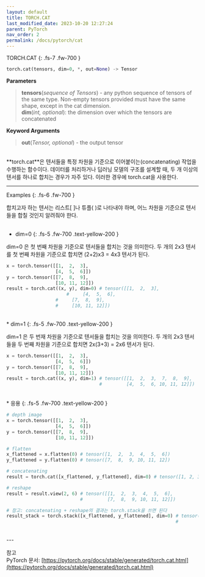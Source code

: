 ```yaml
---
layout: default
title: TORCH.CAT
last_modified_date: 2023-10-20 12:27:24
parent: PyTorch
nav_order: 2
permalink: /docs/pytorch/cat
---
```


TORCH.CAT
{: .fs-7 .fw-700 }

```python
torch.cat(tensors, dim=0, *, out=None) -> Tensor
```

**Parameters**  
> **tensors**(_sequence of Tensors_) - any python sequence of tensors of the same type. Non-empty tensors provided must have the same shape, except in the cat dimension.    
> **dim**(_int, optional_): the dimension over which the tensors are concatenated   

**Keyword Arguments**
> **out**(_Tensor, optional_) - the output tensor   

<br/>
**torch.cat**은 텐서들을 특정 차원을 기준으로 이어붙이는(concatenating) 작업을 수행하는 함수이다. 데이터를 처리하거나 딥러닝 모델의 구조를 설계할 때, 두 개 이상의 텐서를 하나로 합치는 경우가 자주 있다. 이러한 경우에 torch.cat을 사용한다.
<br/>

---
 

Examples
{: .fs-6 .fw-700 }

합치고자 하는 텐서는 리스트[ ]나 튜플( )로 나타내야 하며, 어느 차원을 기준으로 텐서들을 합칠 것인지 알려줘야 한다.   
<br/>
* dim=0
{: .fs-5 .fw-700 .text-yellow-200 }

dim=0 은 첫 번째 차원을 기준으로 텐서들을 합치는 것을 의미한다. 두 개의 2x3 텐서를 첫 번째 차원을 기준으로 합치면 (2+2)x3 = 4x3 텐서가 된다.

```python
x = torch.tensor([[1,  2,  3], 
                  [4,  5,  6]])
y = torch.tensor([[7,  8,  9],
                  [10, 11, 12]])
result = torch.cat((x, y), dim=0) # tensor([[1,  2,  3], 
			          #	    [4,  5,  6],
				  #	    [7,  8,  9],
				  #	    [10, 11, 12]])
```

<br/>
* dim=1
{: .fs-5 .fw-700 .text-yellow-200 }

dim=1 은 두 번재 차원을 기준으로 텐서들을 합치는 것을 의미한다. 두 개의 2x3 텐서들을 두 번째 차원을 기준으로 합치면 2x(3+3) = 2x6 텐서가 된다.

```python
x = torch.tensor([[1,  2,  3], 
                  [4,  5,  6]])
y = torch.tensor([[7,  8,  9],
                  [10, 11, 12]])
result = torch.cat((x, y), dim=1) # tensor([[1,  2,  3,  7,  8,  9],
                                  #         [4,  5,  6, 10, 11, 12]])
```

<br/>
* 응용
{: .fs-5 .fw-700 .text-yellow-200 }

```python
# depth image
x = torch.tensor([[1,  2,  3],
                  [4,  5,  6]])
y = torch.tensor([[7,  8,  9],
                  [10, 11, 12]])

# flatten
x_flattened = x.flatten(0) # tensor([1,  2,  3,  4,  5,  6])
y_flattened = y.flatten(0) # tensor([7,  8,  9, 10, 11, 12])

# concatenating
result = torch.cat([x_flattened, y_flattened], dim=0) # tensor([1, 2, 3, 4, 5, 6, 7, 8, 9, 10, 11, 12])

# reshape
result = result.view(2, 6) # tensor([[1,  2,  3,  4,  5,  6],
                           #         [7,  8,  9, 10, 11, 12]])

# 참고: concatenating + reshape의 결과는 torch.stack을 쓰면 된다
result_stack = torch.stack([x_flattened, y_flattened], dim=0) # tensor([[1,  2,  3,  4,  5,  6],
                                                              #         [7,  8,  9, 10, 11, 12]])
```
<br/>
---

참고  
PyTorch 문서: [https://pytorch.org/docs/stable/generated/torch.cat.html](https://pytorch.org/docs/stable/generated/torch.cat.html)   
